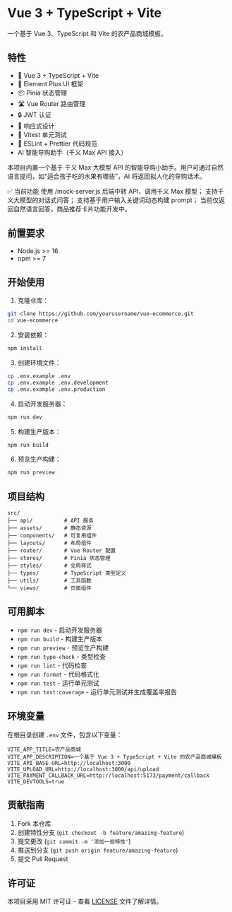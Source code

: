 # Vue 3 + TypeScript + Vite

一个基于 Vue 3、TypeScript 和 Vite 的农产品商城模板。

## 特性

- 🚀 Vue 3 + TypeScript + Vite
- 🎨 Element Plus UI 框架
- 📦 Pinia 状态管理
- 🛣️ Vue Router 路由管理
- 🔒 JWT 认证
- 📱 响应式设计
- 🧪 Vitest 单元测试
- 📝 ESLint + Prettier 代码规范
- AI 智能导购助手（千义 Max API 接入）

本项目内置一个基于 千义 Max 大模型 API 的智能导购小助手。用户可通过自然语言提问，如“适合孩子吃的水果有哪些”，AI 将返回拟人化的导购话术。

✅ 当前功能
使用 /mock-server.js 后端中转 API，调用千义 Max 模型；
支持千义大模型的对话式问答；
支持基于用户输入关键词动态构建 prompt；
当前仅返回自然语言回答，商品推荐卡片功能开发中。

## 前置要求

- Node.js >= 16
- npm >= 7

## 开始使用

1. 克隆仓库：
```bash
git clone https://github.com/yourusername/vue-ecommerce.git
cd vue-ecommerce
```

2. 安装依赖：
```bash
npm install
```

3. 创建环境文件：
```bash
cp .env.example .env
cp .env.example .env.development
cp .env.example .env.production
```

4. 启动开发服务器：
```bash
npm run dev
```

5. 构建生产版本：
```bash
npm run build
```

6. 预览生产构建：
```bash
npm run preview
```

## 项目结构

```
src/
├── api/          # API 服务
├── assets/       # 静态资源
├── components/   # 可复用组件
├── layouts/      # 布局组件
├── router/       # Vue Router 配置
├── stores/       # Pinia 状态管理
├── styles/       # 全局样式
├── types/        # TypeScript 类型定义
├── utils/        # 工具函数
└── views/        # 页面组件
```

## 可用脚本

- `npm run dev` - 启动开发服务器
- `npm run build` - 构建生产版本
- `npm run preview` - 预览生产构建
- `npm run type-check` - 类型检查
- `npm run lint` - 代码检查
- `npm run format` - 代码格式化
- `npm run test` - 运行单元测试
- `npm run test:coverage` - 运行单元测试并生成覆盖率报告

## 环境变量

在根目录创建 `.env` 文件，包含以下变量：

```env
VITE_APP_TITLE=农产品商城
VITE_APP_DESCRIPTION=一个基于 Vue 3 + TypeScript + Vite 的农产品商城模板
VITE_API_BASE_URL=http://localhost:3000
VITE_UPLOAD_URL=http://localhost:3000/api/upload
VITE_PAYMENT_CALLBACK_URL=http://localhost:5173/payment/callback
VITE_DEVTOOLS=true
```

## 贡献指南

1. Fork 本仓库
2. 创建特性分支 (`git checkout -b feature/amazing-feature`)
3. 提交更改 (`git commit -m '添加一些特性'`)
4. 推送到分支 (`git push origin feature/amazing-feature`)
5. 提交 Pull Request

## 许可证

本项目采用 MIT 许可证 - 查看 [LICENSE](LICENSE) 文件了解详情。
